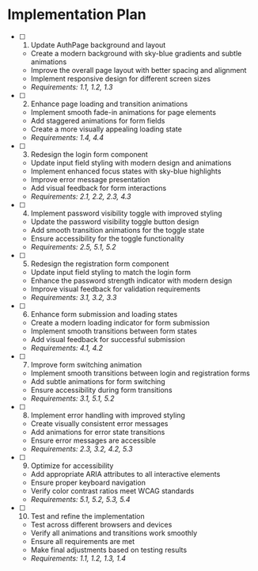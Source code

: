 # Implementation Plan

- [ ] 1. Update AuthPage background and layout
  - Create a modern background with sky-blue gradients and subtle animations
  - Improve the overall page layout with better spacing and alignment
  - Implement responsive design for different screen sizes
  - _Requirements: 1.1, 1.2, 1.3_

- [ ] 2. Enhance page loading and transition animations
  - Implement smooth fade-in animations for page elements
  - Add staggered animations for form fields
  - Create a more visually appealing loading state
  - _Requirements: 1.4, 4.4_

- [ ] 3. Redesign the login form component
  - Update input field styling with modern design and animations
  - Implement enhanced focus states with sky-blue highlights
  - Improve error message presentation
  - Add visual feedback for form interactions
  - _Requirements: 2.1, 2.2, 2.3, 4.3_

- [ ] 4. Implement password visibility toggle with improved styling
  - Update the password visibility toggle button design
  - Add smooth transition animations for the toggle state
  - Ensure accessibility for the toggle functionality
  - _Requirements: 2.5, 5.1, 5.2_

- [ ] 5. Redesign the registration form component
  - Update input field styling to match the login form
  - Enhance the password strength indicator with modern design
  - Improve visual feedback for validation requirements
  - _Requirements: 3.1, 3.2, 3.3_

- [ ] 6. Enhance form submission and loading states
  - Create a modern loading indicator for form submission
  - Implement smooth transitions between form states
  - Add visual feedback for successful submission
  - _Requirements: 4.1, 4.2_

- [ ] 7. Improve form switching animation
  - Implement smooth transitions between login and registration forms
  - Add subtle animations for form switching
  - Ensure accessibility during form transitions
  - _Requirements: 3.1, 5.1, 5.2_

- [ ] 8. Implement error handling with improved styling
  - Create visually consistent error messages
  - Add animations for error state transitions
  - Ensure error messages are accessible
  - _Requirements: 2.3, 3.2, 4.2, 5.3_

- [ ] 9. Optimize for accessibility
  - Add appropriate ARIA attributes to all interactive elements
  - Ensure proper keyboard navigation
  - Verify color contrast ratios meet WCAG standards
  - _Requirements: 5.1, 5.2, 5.3, 5.4_

- [ ] 10. Test and refine the implementation
  - Test across different browsers and devices
  - Verify all animations and transitions work smoothly
  - Ensure all requirements are met
  - Make final adjustments based on testing results
  - _Requirements: 1.1, 1.2, 1.3, 1.4_